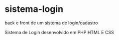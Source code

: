 # sistema-login
back e front de um sistema de login/cadastro

Sistema de Login desenvolvido em PHP HTML E CSS
